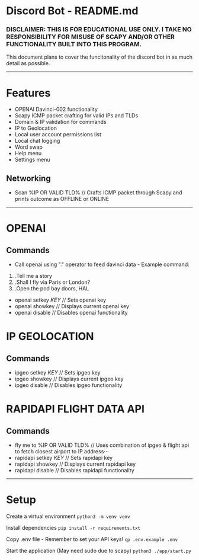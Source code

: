 # Discord Bot - README.md

### DISCLAIMER: THIS IS FOR EDUCATIONAL USE ONLY. I TAKE NO RESPONSIBILITY FOR MISUSE OF SCAPY AND/OR OTHER FUNCTIONALITY BUILT INTO THIS PROGRAM.

This document plans to cover the funcitonality of the discord bot in as much detail as possible.


---

# Features

- OPENAI Davinci-002 functionality
- Scapy ICMP packet crafting for valid IPs and TLDs
- Domain & IP validation for commands
- IP to Geolocation
- Local user account permissions list
- Local chat logging
- Word swap
- Help menu
- Settings menu

## Networking

- Scan %IP OR VALID TLD% // Crafts ICMP packet through Scapy and prints outcome as OFFLINE or ONLINE

---

# OPENAI

## Commands

- Call openai using "." operator to feed davinci data - Example command:
1. .Tell me a story
2. .Shall I fly via Paris or London?
3. .Open the pod bay doors, HAL
- openai setkey $KEY$ // Sets openai key
- openai showkey      // Displays current openai key
- openai disable      // Disables openai functionality



# IP GEOLOCATION

## Commands

- ipgeo setkey $KEY$ // Sets ipgeo key
- ipgeo showkey      // Displays current ipgeo key
- ipgeo disable      // Disables ipgeo functionality



# RAPIDAPI FLIGHT DATA API

## Commands

- fly me to %IP OR VALID TLD% // Uses combination of ipgeo & flight api to fetch closest airport to IP address⋅⋅⋅
- rapidapi setkey $KEY$ // Sets rapidapi key
- rapidapi showkey      // Displays current rapidapi key
- rapidapi disable      // Disables rapidapi functionality


--- 


# Setup

Create a virtual environment
```python3 -m venv venv```

Install dependencies
```pip install -r requirements.txt```

Copy .env file - Remember to set your API keys!
```cp .env.example .env``` 

Start the application (May need sudo due to scapy)
```python3 ./app/start.py```


